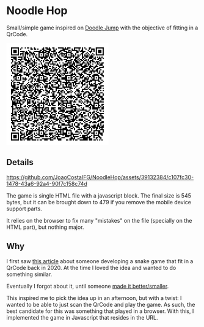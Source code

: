# Noodle Hop

Small/simple game inspired on [Doodle Jump](https://doodlejump.pro) with the
objective of fitting in a QrCode.

![QrCode of the game](./noodle_hop.png)

## Details



https://github.com/JoaoCostaIFG/NoodleHop/assets/39132384/c107fc30-1478-43a6-92a4-90f7c158c74d



The game is single HTML file with a javascript block. The final size is 545
bytes, but it can be brought down to 479 if you remove the mobile device support
parts.

It relies on the browser to fix many "mistakes" on the file (specially on the
HTML part), but nothing major.

## Why

I first saw
[this article](https://hackaday.com/2020/08/17/fitting-snake-into-a-qr-code)
about someone developing a snake game that fit in a QrCode back in 2020. At the
time I loved the idea and wanted to do something similar.

Eventually I forgot about it, until someone
[made it better/smaller](https://hackaday.com/2023/08/03/its-snake-in-a-qr-code-but-smaller).

This inspired me to pick the idea up in an afternoon, but with a twist: I wanted
to be able to just scan the QrCode and play the game. As such, the best
candidate for this was something that played in a browser. With this, I
implemented the game in Javascript that resides in the URL.
